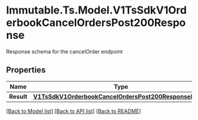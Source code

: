 # Immutable.Ts.Model.V1TsSdkV1OrderbookCancelOrdersPost200Response
Response schema for the cancelOrder endpoint

## Properties

Name | Type | Description | Notes
------------ | ------------- | ------------- | -------------
**Result** | [**V1TsSdkV1OrderbookCancelOrdersPost200ResponseResult**](V1TsSdkV1OrderbookCancelOrdersPost200ResponseResult.md) |  | [optional] 

[[Back to Model list]](../README.md#documentation-for-models) [[Back to API list]](../README.md#documentation-for-api-endpoints) [[Back to README]](../README.md)

